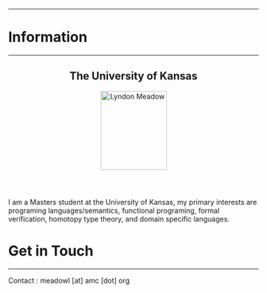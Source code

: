 
---
# Information
----
<div class="wrapper">
<header>
<h2>The University of Kansas</h2>
<img width="133" height="159" alt="Lyndon Meadow" src="https://lmeadow.github.io/Profile.png">       
<p></p>
</header>

<section>
I am a Masters student at the University of Kansas, my primary interests are programing languages/semantics, functional programing, formal verification, homotopy type theory, and domain specific languages.
  </section>
     </div>

# Get in Touch
-----

Contact
: meadowl \[at\] amc \[dot\] org
